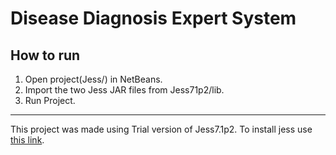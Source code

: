 # Disease Diagnosis Expert System

## How to run
1. Open project(Jess/) in NetBeans.
2. Import the two Jess JAR files from Jess71p2/lib.
3. Run Project.

---
This project was made using Trial version of Jess7.1p2.
To install jess use [this link](http://www.jessrules.com/jess/download.shtml).
